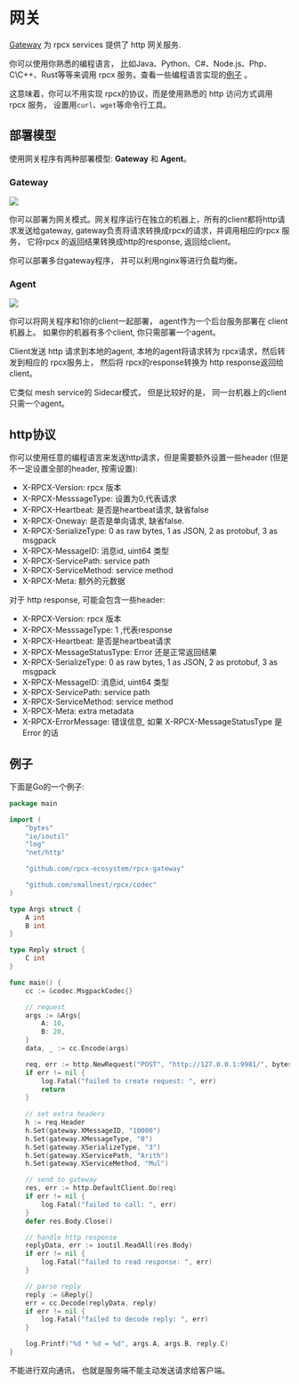 # 网关

[Gateway](https://github.com/rpcx-ecosystem/rpcx-gateway) 为 rpcx services 提供了 http 网关服务.

你可以使用你熟悉的编程语言， 比如Java、Python、C#、Node.js、Php、C\C++、Rust等等来调用 rpcx 服务。查看一些编程语言实现的[例子](https://github.com/rpcx-ecosystem/rpcx-gateway/blob/master/examples/README.md) 。

这意味着，你可以不用实现 rpcx的协议，而是使用熟悉的 http 访问方式调用 rpcx 服务， 设置用`curl`、`wget`等命令行工具。

## 部署模型

使用网关程序有两种部署模型: **Gateway** 和 **Agent**。

### Gateway

![](https://github.com/rpcx-ecosystem/rpcx-gateway/raw/master/doc/gateway.png)

你可以部署为网关模式。网关程序运行在独立的机器上，所有的client都将http请求发送给gateway, gateway负责将请求转换成rpcx的请求，并调用相应的rpcx 服务， 它将rpcx 的返回结果转换成http的response, 返回给client。

你可以部署多台gateway程序， 并可以利用nginx等进行负载均衡。


### Agent

![](https://github.com/rpcx-ecosystem/rpcx-gateway/raw/master/doc/agent.png)

你可以将网关程序和1你的client一起部署， agent作为一个后台服务部署在 client机器上。 如果你的机器有多个client, 你只需部署一个agent。

Client发送 http 请求到本地的agent, 本地的agent将请求转为 rpcx请求，然后转发到相应的 rpcx服务上， 然后将 rpcx的response转换为 http response返回给 client。

它类似 mesh service的 Sidecar模式， 但是比较好的是， 同一台机器上的client只需一个agent。

## http协议 

你可以使用任意的编程语言来发送http请求，但是需要额外设置一些header (但是不一定设置全部的header, 按需设置):

- X-RPCX-Version: rpcx 版本
- X-RPCX-MesssageType: 设置为0,代表请求
- X-RPCX-Heartbeat: 是否是heartbeat请求, 缺省false
- X-RPCX-Oneway: 是否是单向请求, 缺省false.
- X-RPCX-SerializeType: 0 as raw bytes, 1 as JSON, 2 as protobuf, 3 as msgpack
- X-RPCX-MessageID: 消息id, uint64 类型
- X-RPCX-ServicePath: service path
- X-RPCX-ServiceMethod: service method
- X-RPCX-Meta: 额外的元数据

对于 http response, 可能会包含一些header: 

- X-RPCX-Version: rpcx 版本
- X-RPCX-MesssageType: 1 ,代表response
- X-RPCX-Heartbeat: 是否是heartbeat请求
- X-RPCX-MessageStatusType:  Error 还是正常返回结果
- X-RPCX-SerializeType: 0 as raw bytes, 1 as JSON, 2 as protobuf, 3 as msgpack
- X-RPCX-MessageID: 消息id, uint64 类型
- X-RPCX-ServicePath: service path
- X-RPCX-ServiceMethod: service method
- X-RPCX-Meta: extra metadata
- X-RPCX-ErrorMessage: 错误信息,  如果 X-RPCX-MessageStatusType 是 Error 的话


## 例子

下面是Go的一个例子:

```go
package main

import (
	"bytes"
	"io/ioutil"
	"log"
	"net/http"

	"github.com/rpcx-ecosystem/rpcx-gateway"

	"github.com/smallnest/rpcx/codec"
)

type Args struct {
	A int
	B int
}

type Reply struct {
	C int
}

func main() {
	cc := &codec.MsgpackCodec{}

    // request 
	args := &Args{
		A: 10,
		B: 20,
	}
	data, _ := cc.Encode(args)

	req, err := http.NewRequest("POST", "http://127.0.0.1:9981/", bytes.NewReader(data))
	if err != nil {
		log.Fatal("failed to create request: ", err)
		return
    }
    
    // set extra headers
	h := req.Header
	h.Set(gateway.XMessageID, "10000")
	h.Set(gateway.XMessageType, "0")
	h.Set(gateway.XSerializeType, "3")
	h.Set(gateway.XServicePath, "Arith")
	h.Set(gateway.XServiceMethod, "Mul")

    // send to gateway
	res, err := http.DefaultClient.Do(req)
	if err != nil {
		log.Fatal("failed to call: ", err)
	}
	defer res.Body.Close()

	// handle http response
	replyData, err := ioutil.ReadAll(res.Body)
	if err != nil {
		log.Fatal("failed to read response: ", err)
	}

    // parse reply
	reply := &Reply{}
	err = cc.Decode(replyData, reply)
	if err != nil {
		log.Fatal("failed to decode reply: ", err)
	}

	log.Printf("%d * %d = %d", args.A, args.B, reply.C)
}
```


不能进行双向通讯， 也就是服务端不能主动发送请求给客户端。
